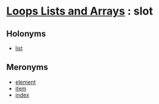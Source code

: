 # [Loops Lists and Arrays][1] : slot

## Holonyms

  - [list](list.md)

## Meronyms

  - [element](element.md)
  - [item](item.md)
  - [index](index.md)

[1]: README.md

